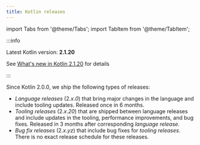 ```yaml
---
title: Kotlin releases
---
```


import Tabs from '@theme/Tabs';
import TabItem from '@theme/TabItem';




:::info
<p>
   Latest Kotlin version: <strong>2.1.20</strong>
   </p>
<p>
   See <a href="whatsnew2120.md">What's new in Kotlin 2.1.20</a> for details
   </p>

:::

Since Kotlin 2.0.0, we ship the following types of releases:

* _Language releases_ (2._x_._0_) that bring major changes in the language and include tooling updates. Released once in 6 months.
* _Tooling releases_ (2._x_._20_) that are shipped between language releases and include updates in the tooling,
    performance improvements, and bug fixes.
    Released in 3 months after corresponding _language release_.
* _Bug fix releases_ (2._x_._yz_) that include bug fixes for _tooling releases_. There is no exact release schedule for these releases.

<!-- TODO: uncomment with 2.1.0 release
:::tip
For example, for the feature release 1.8.0, we had only one tooling release 1.8.20,
and several bugfix releases including 1.8.21, 1.8.22.

:::

-`→`

For each language and tooling release, we also ship several preview (_EAP_) versions for you to try
new features before they are released. See [Early Access Preview](eap.md) for details.

:::tip
If you want to be notified about new Kotlin releases, subscribe to the [Kotlin newsletter](https://lp.jetbrains.com/subscribe-to-kotlin-news/), 
follow [Kotlin on X](https://x.com/kotlin), 
or enable the **Watch | Custom | Releases** option on the [Kotlin GitHub repository](https://github.com/JetBrains/kotlin).

:::


## Update to a new Kotlin version

To upgrade your project to a new release, you need to update your build script file.
For example, to update to Kotlin 2.1.20, change the version of the Kotlin Gradle plugin in your
`build.gradle(.kts)` file:

<Tabs groupId="build-script">
<TabItem value="kotlin" label="Kotlin" default={kotlin === "kotlin"}>

```kotlin
plugins {
    // Replace `&lt;...&gt;` with the plugin name appropriate for your target environment
    kotlin("&lt;...&gt;") version "2.1.20"
    // For example, if your target environment is JVM:
    // kotlin("jvm") version "2.1.20"
    // If your target is Kotlin Multiplatform:
    // kotlin("multiplatform") version "2.1.20"
}
```

</TabItem>
<TabItem value="groovy" label="Groovy" default={groovy === "kotlin"}>

```groovy
plugins {
    // Replace `&lt;...&gt;` with the plugin name appropriate for your target environment
    id 'org.jetbrains.kotlin.&lt;...&gt;' version '2.1.20'
    // For example, if your target environment is JVM: 
    // id 'org.jetbrains.kotlin.jvm' version '2.1.20'
    // If your target is Kotlin Multiplatform:
    // id 'org.jetbrains.kotlin.multiplatform' version '2.1.20'
}
```

</TabItem>
</Tabs>

If you have projects created with earlier Kotlin versions, change the Kotlin version in your projects and update kotlinx
libraries if necessary.

If you are migrating to the new language release, Kotlin plugin's migration tools will help you with the migration.

## IDE support

Even with the release of the K2 compiler, IntelliJ IDEA and Android Studio still use the previous compiler by default 
for code analysis, code completion, highlighting, and other IDE-related features.

Starting from 2024.1, IntelliJ IDEA can use the new K2 compiler to analyze your code with its K2 mode.
To enable it, go to **Settings** | **Languages & Frameworks** | **Kotlin** and select the **Enable K2 mode** option.

<img src="/img/k2-mode.png" alt="Enable K2 mode" width="200" style={{verticalAlign: 'middle'}}/>

After enabling K2 mode, you may notice differences in IDE analysis due to changes in compiler behavior.
Learn how the new K2 compiler differs from the previous one in the [migration guide](k2-compiler-migration-guide.md).

## Kotlin release compatibility

Learn more about [types of Kotlin releases and their compatibility](kotlin-evolution-principles.md#language-and-tooling-releases)

## Release details

The following table lists details of the latest Kotlin releases:

:::tip
You can also try [Early Access Preview (EAP) versions of Kotlin](eap.md#build-details).

:::


<table>
    <tr>
        <th>Build info</th>
        <th>Build highlights</th>
    </tr>
   <tr>
<td><strong>2.1.20</strong>
<p>
   Released: <strong>March 20, 2025</strong>
   </p>
<p>
   <a href="https://github.com/JetBrains/kotlin/releases/tag/v2.1.20" target="_blank">Release on GitHub</a>
   </p>
</td>
<td>
<p>
   A tooling release for Kotlin 2.1.0 containing new experimental features, performance improvements, and bug fixes.
   </p>
<p>
   Learn more about Kotlin 2.1.20 in <a href="whatsnew2120.md" target="_blank">What's new in Kotlin 2.1.20</a>.
   </p>
</td>
    </tr>
    <tr>
<td><strong>2.1.10</strong>
<p>
   Released: <strong>January 27, 2025</strong>
   </p>
<p>
   <a href="https://github.com/JetBrains/kotlin/releases/tag/v2.1.10" target="_blank">Release on GitHub</a>
   </p>
</td>
<td>
<p>
   A bug fix release for Kotlin 2.1.0
   </p>
<p>
   For more details, please refer to the <a href="https://github.com/JetBrains/kotlin/releases/tag/v2.1.10">changelog</a>.
   </p>
</td>
    </tr>
    <tr>
<td><strong>2.1.0</strong>
<p>
   Released: <strong>November 27, 2024</strong>
   </p>
<p>
   <a href="https://github.com/JetBrains/kotlin/releases/tag/v2.1.0" target="_blank">Release on GitHub</a>
   </p>
</td>
<td>
<p>
   A language release introducing new language features.
   </p>
<p>
   Learn more about Kotlin 2.1.0 in <a href="whatsnew21.md" target="_blank">What's new in Kotlin 2.1.0</a>.
   </p>
</td>
    </tr>
    <tr>
<td><strong>2.0.21</strong>
<p>
   Released: <strong>October 10, 2024</strong>
   </p>
<p>
   <a href="https://github.com/JetBrains/kotlin/releases/tag/v2.0.21" target="_blank">Release on GitHub</a>
   </p>
</td>
<td>
<p>
   A bug fix release for Kotlin 2.0.20
   </p>
<p>
   For more details, please refer to the <a href="https://github.com/JetBrains/kotlin/releases/tag/v2.0.21">changelog</a>.
   </p>
</td>
    </tr>
    <tr>
<td><strong>2.0.20</strong>
<p>
   Released: <strong>August 22, 2024</strong>
   </p>
<p>
   <a href="https://github.com/JetBrains/kotlin/releases/tag/v2.0.20" target="_blank">Release on GitHub</a>
   </p>
</td>
<td>
<p>
   A tooling release for Kotlin 2.0.0 containing performance improvements and bug fixes. Features also include
              concurrent marking in Kotlin/Native's garbage collector, UUID support in Kotlin common standard library,
              Compose compiler updates, and support up to Gradle 8.8.
   </p>
<p>
   Learn more about Kotlin 2.0.20 in <a href="whatsnew2020.md" target="_blank">What's new in Kotlin 2.0.20</a>.
   </p>
</td>
    </tr>
    <tr>
<td><strong>2.0.10</strong>
<p>
   Released: <strong>August 6, 2024</strong>
   </p>
<p>
   <a href="https://github.com/JetBrains/kotlin/releases/tag/v2.0.10" target="_blank">Release on GitHub</a>
   </p>
</td>
<td>
<p>
   A bug fix release for Kotlin 2.0.0.
   </p>
<p>
   Learn more about Kotlin 2.0.0 in <a href="whatsnew20.md" target="_blank">What's new in Kotlin 2.0.0</a>.
   </p>
</td>
    </tr>
    <tr>
<td><strong>2.0.0</strong>
<p>
   Released: <strong>May 21, 2024</strong>
   </p>
<p>
   <a href="https://github.com/JetBrains/kotlin/releases/tag/v2.0.0" target="_blank">Release on GitHub</a>
   </p>
</td>
<td>
<p>
   A language release with the Stable Kotlin K2 compiler.
   </p>
<p>
   Learn more about Kotlin 2.0.0 in <a href="whatsnew20.md" target="_blank">What's new in Kotlin 2.0.0</a>.
   </p>
</td>
    </tr>
    <tr>
<td><strong>1.9.25</strong>
<p>
   Released: <strong>July 19, 2024</strong>
   </p>
<p>
   <a href="https://github.com/JetBrains/kotlin/releases/tag/v1.9.25" target="_blank">Release on GitHub</a>
   </p>
</td>
<td>
<p>
   A bug fix release for Kotlin 1.9.20, 1.9.21, 1.9.22, 1.9.23, and 1.9.24.
   </p>
<p>
   Learn more about Kotlin 1.9.20 in <a href="whatsnew1920.md" target="_blank">What's new in Kotlin 1.9.20</a>.
   </p>
</td>
    </tr>
    <tr>
<td><strong>1.9.24</strong>
<p>
   Released: <strong>May 7, 2024</strong>
   </p>
<p>
   <a href="https://github.com/JetBrains/kotlin/releases/tag/v1.9.24" target="_blank">Release on GitHub</a>
   </p>
</td>
<td>
<p>
   A bug fix release for Kotlin 1.9.20, 1.9.21, 1.9.22, and 1.9.23.
   </p>
<p>
   Learn more about Kotlin 1.9.20 in <a href="whatsnew1920.md" target="_blank">What's new in Kotlin 1.9.20</a>.
   </p>
</td>
    </tr>
    <tr>
<td><strong>1.9.23</strong>
<p>
   Released: <strong>March 7, 2024</strong>
   </p>
<p>
   <a href="https://github.com/JetBrains/kotlin/releases/tag/v1.9.23" target="_blank">Release on GitHub</a>
   </p>
</td>
<td>
<p>
   A bug fix release for Kotlin 1.9.20, 1.9.21, and 1.9.22.
   </p>
<p>
   Learn more about Kotlin 1.9.20 in <a href="whatsnew1920.md" target="_blank">What's new in Kotlin 1.9.20</a>.
   </p>
</td>
    </tr>
    <tr>
<td><strong>1.9.22</strong>
<p>
   Released: <strong>December 21, 2023</strong>
   </p>
<p>
   <a href="https://github.com/JetBrains/kotlin/releases/tag/v1.9.22" target="_blank">Release on GitHub</a>
   </p>
</td>
<td>
<p>
   A bug fix release for Kotlin 1.9.20 and 1.9.21.
   </p>
<p>
   Learn more about Kotlin 1.9.20 in <a href="whatsnew1920.md" target="_blank">What's new in Kotlin 1.9.20</a>.
   </p>
</td>
    </tr>
    <tr>
<td><strong>1.9.21</strong>
<p>
   Released: <strong>November 23, 2023</strong>
   </p>
<p>
   <a href="https://github.com/JetBrains/kotlin/releases/tag/v1.9.21" target="_blank">Release on GitHub</a>
   </p>
</td>
<td>
<p>
   A bug fix release for Kotlin 1.9.20.
   </p>
<p>
   Learn more about Kotlin 1.9.20 in <a href="whatsnew1920.md" target="_blank">What's new in Kotlin 1.9.20</a>.
   </p>
</td>
    </tr>
    <tr>
<td><strong>1.9.20</strong>
<p>
   Released: <strong>November 1, 2023</strong>
   </p>
<p>
   <a href="https://github.com/JetBrains/kotlin/releases/tag/v1.9.20" target="_blank">Release on GitHub</a>
   </p>
</td>
<td>
<p>
   A feature release with Kotlin K2 compiler in Beta and Stable Kotlin Multiplatform.
   </p>
<p>
   Learn more in:
   </p>
            <list>
                <li><a href="whatsnew1920.md" target="_blank">What's new in Kotlin 1.9.20</a></li>
            </list>
</td>
    </tr>
    <tr>
<td><strong>1.9.10</strong>
<p>
   Released: <strong>August 23, 2023</strong>
   </p>
<p>
   <a href="https://github.com/JetBrains/kotlin/releases/tag/v1.9.10" target="_blank">Release on GitHub</a>
   </p>
</td>
<td>
<p>
   A bug fix release for Kotlin 1.9.0.
   </p>
<p>
   Learn more about Kotlin 1.9.0 in <a href="whatsnew19.md" target="_blank">What's new in Kotlin 1.9.0</a>.
   </p>
            <note>For Android Studio Giraffe and Hedgehog, the Kotlin plugin 1.9.10 will be delivered with upcoming Android Studios updates.</note>
</td>
    </tr>
    <tr>
<td><strong>1.9.0</strong>
<p>
   Released: <strong>July 6, 2023</strong>
   </p>
<p>
   <a href="https://github.com/JetBrains/kotlin/releases/tag/v1.9.0" target="_blank">Release on GitHub</a>
   </p>
</td>
<td>
<p>
   A feature release with Kotlin K2 compiler updates, new enum class values function,
                new operator for open-ended ranges, preview of Gradle configuration cache in Kotlin Multiplatform, 
                changes to Android target support in Kotlin Multiplatform, preview of custom memory allocator in Kotlin/Native.
   </p>
<p>
   Learn more in:
   </p>
            <list>
                <li><a href="whatsnew19.md" target="_blank">What's new in Kotlin 1.9.0</a></li>
                <li><a href="https://www.youtube.com/embed/fvwTZc-dxsM" target="_blank">What's new in Kotlin YouTube video</a></li>
            </list>
</td>
    </tr>
    <tr>
<td><strong>1.8.22</strong>
<p>
   Released: <strong>June 8, 2023</strong>
   </p>
<p>
   <a href="https://github.com/JetBrains/kotlin/releases/tag/v1.8.22" target="_blank">Release on GitHub</a>
   </p>
</td>
<td>
<p>
   A bug fix release for Kotlin 1.8.20.
   </p>
<p>
   Learn more about Kotlin 1.8.20 in <a href="whatsnew1820.md" target="_blank">What's new in Kotlin 1.8.20</a>.
   </p>
</td>
    </tr>
    <tr>
<td><strong>1.8.21</strong>
<p>
   Released: <strong>April 25, 2023</strong>
   </p>
<p>
   <a href="https://github.com/JetBrains/kotlin/releases/tag/v1.8.21" target="_blank">Release on GitHub</a>
   </p>
</td>
<td>
<p>
   A bug fix release for Kotlin 1.8.20.
   </p>
<p>
   Learn more about Kotlin 1.8.20 in <a href="whatsnew1820.md" target="_blank">What's new in Kotlin 1.8.20</a>.
   </p>
            <note>For Android Studio Flamingo and Giraffe, the Kotlin plugin 1.8.21 will be delivered with upcoming Android Studios updates.</note>
</td>
    </tr>
    <tr>
<td><strong>1.8.20</strong>
<p>
   Released: <strong>April 3, 2023</strong>
   </p>
<p>
   <a href="https://github.com/JetBrains/kotlin/releases/tag/v1.8.20" target="_blank">Release on GitHub</a>
   </p>
</td>
<td>
<p>
   A feature release with Kotlin K2 compiler updates, AutoCloseable interface and Base64 encoding in stdlib,
                new JVM incremental compilation enabled by default, new Kotlin/Wasm compiler backend.
   </p>
<p>
   Learn more in:
   </p>
            <list>
                <li><a href="whatsnew1820.md" target="_blank">What's new in Kotlin 1.8.20</a></li>
                <li><a href="https://youtu.be/R1JpkpPzyBU" target="_blank">What's new in Kotlin YouTube video</a></li>
            </list>
</td>
    </tr>
    <tr>
<td><strong>1.8.10</strong>
<p>
   Released: <strong>February 2, 2023</strong>
   </p>
<p>
   <a href="https://github.com/JetBrains/kotlin/releases/tag/v1.8.10" target="_blank">Release on GitHub</a>
   </p>
</td>
<td>
<p>
   A bug fix release for Kotlin 1.8.0.
   </p>
<p>
   Learn more about <a href="https://github.com/JetBrains/kotlin/releases/tag/v1.8.0" target="_blank">Kotlin 1.8.0</a>.
   </p>
            <note>For Android Studio Electric Eel and Flamingo, the Kotlin plugin 1.8.10 will be delivered with upcoming Android Studios updates.</note>
</td>
    </tr>
    <tr>
<td><strong>1.8.0</strong>
<p>
   Released: <strong>December 28, 2022</strong>
   </p>
<p>
   <a href="https://github.com/JetBrains/kotlin/releases/tag/v1.8.0" target="_blank">Release on GitHub</a>
   </p>
</td>
<td>
<p>
   A feature release with improved kotlin-reflect performance, new recursively copy or delete directory content experimental functions for JVM, improved Objective-C/Swift interoperability.
   </p>
<p>
   Learn more in:
   </p>
            <list>
                <li><a href="whatsnew18.md" target="_blank">What's new in Kotlin 1.8.0</a></li>
                <li><a href="compatibility-guide-18.md" target="_blank">Compatibility guide for Kotlin 1.8.0</a></li>
            </list>
</td>
    </tr>
    <tr>
<td><strong>1.7.21</strong>
<p>
   Released: <strong>November 9, 2022</strong>
   </p>
<p>
   <a href="https://github.com/JetBrains/kotlin/releases/tag/v1.7.21" target="_blank">Release on GitHub</a>
   </p>
</td>
<td>
<p>
   A bug fix release for Kotlin 1.7.20.
   </p>
<p>
   Learn more about Kotlin 1.7.20 in <a href="whatsnew1720.md" target="_blank">What's new in Kotlin 1.7.20</a>.
   </p>
            <note>For Android Studio Dolphin, Electric Eel, and Flamingo, the Kotlin plugin 1.7.21 will be delivered with upcoming Android Studios updates.</note>
</td>
    </tr>
    <tr>
<td><strong>1.7.20</strong>
<p>
   Released: <strong>September 29, 2022</strong>
   </p>
<p>
   <a href="https://github.com/JetBrains/kotlin/releases/tag/v1.7.20" target="_blank">Release on GitHub</a>
   </p>
</td>
<td>
<p>
   An incremental release with new language features, the support for several compiler plugins in the Kotlin K2 compiler,
                the new Kotlin/Native memory manager enabled by default, and the support for Gradle 7.1.
   </p>
<p>
   Learn more in:
   </p>
            <list>
                <li><a href="whatsnew1720.md" target="_blank">What's new in Kotlin 1.7.20</a></li>
                <li><a href="https://youtu.be/OG9npowJgE8" target="_blank">What's new in Kotlin YouTube video</a></li>
                <li><a href="compatibility-guide-1720.md" target="_blank">Compatibility guide for Kotlin 1.7.20</a></li>
            </list>
<p>
   Learn more about <a href="https://github.com/JetBrains/kotlin/releases/tag/v1.7.20" target="_blank">Kotlin 1.7.20</a>.
   </p>
</td>
    </tr>
    <tr>
<td><strong>1.7.10</strong>
<p>
   Released: <strong>July 7, 2022</strong>
   </p>
<p>
   <a href="https://github.com/JetBrains/kotlin/releases/tag/v1.7.10" target="_blank">Release on GitHub</a>
   </p>
</td>
<td>
<p>
   A bug fix release for Kotlin 1.7.0.
   </p>
<p>
   Learn more about <a href="https://github.com/JetBrains/kotlin/releases/tag/v1.7.0" target="_blank">Kotlin 1.7.0</a>.
   </p>
            <note>For Android Studio Dolphin (213) and Android Studio Electric Eel (221), the Kotlin plugin 1.7.10 will be delivered with upcoming Android Studios updates.</note>
</td>
    </tr>
    <tr>
<td><strong>1.7.0</strong>
<p>
   Released: <strong>June 9, 2022</strong>
   </p>
<p>
   <a href="https://github.com/JetBrains/kotlin/releases/tag/v1.7.0" target="_blank">Release on GitHub</a>
   </p>
</td>
<td>
<p>
   A feature release with Kotlin K2 compiler in Alpha for JVM, stabilized language features, performance improvements, and evolutionary changes such as stabilizing experimental APIs.
   </p>
<p>
   Learn more in:
   </p>
            <list>
                <li><a href="whatsnew17.md" target="_blank">What's new in Kotlin 1.7.0</a></li>
                <li><a href="https://youtu.be/54WEfLKtCGk" target="_blank">What's new in Kotlin YouTube video</a></li>
                <li><a href="compatibility-guide-17.md" target="_blank">Compatibility guide for Kotlin 1.7.0</a></li>
            </list>
</td>
    </tr>
    <tr>
<td><strong>1.6.21</strong>
<p>
   Released: <strong>April 20, 2022</strong>
   </p>
<p>
   <a href="https://github.com/JetBrains/kotlin/releases/tag/v1.6.21" target="_blank">Release on GitHub</a>
   </p>
</td>
<td>
<p>
   A bug fix release for Kotlin 1.6.20.
   </p>
<p>
   Learn more about <a href="whatsnew1620.md" target="_blank">Kotlin 1.6.20</a>.
   </p>
</td>
    </tr>
    <tr>
<td><strong>1.6.20</strong>
<p>
   Released: <strong>April 4, 2022</strong>
   </p>
<p>
   <a href="https://github.com/JetBrains/kotlin/releases/tag/v1.6.20" target="_blank">Release on GitHub</a>
   </p>
</td>
<td>
<p>
   An incremental release with various improvements such as:
   </p>
            <list>
                <li>Prototype of context receivers</li>
                <li>Callable references to functional interface constructors</li>
                <li>Kotlin/Native: performance improvements for the new memory manager</li>
                <li>Multiplatform: hierarchical project structure by default</li>
                <li>Kotlin/JS: IR compiler improvements</li>
                <li>Gradle: compiler execution strategies</li>
            </list>
<p>
   Learn more about <a href="whatsnew1620.md" target="_blank">Kotlin 1.6.20</a>.
   </p>
</td>
    </tr>
    <tr>
<td><strong>1.6.10</strong>
<p>
   Released: <strong>December 14, 2021</strong>
   </p>
<p>
   <a href="https://github.com/JetBrains/kotlin/releases/tag/v1.6.10" target="_blank">Release on GitHub</a>
   </p>
</td>
<td>
<p>
   A bug fix release for Kotlin 1.6.0.
   </p>
<p>
   Learn more about <a href="https://github.com/JetBrains/kotlin/releases/tag/v1.6.0" target="_blank">Kotlin 1.6.0</a>.
   </p>
</td>
    </tr>
    <tr>
<td><strong>1.6.0</strong>
<p>
   Released: <strong>November 16, 2021</strong>
   </p>
<p>
   <a href="https://github.com/JetBrains/kotlin/releases/tag/v1.6.0" target="_blank">Release on GitHub</a>
   </p>
</td>
<td>
<p>
   A feature release with new language features, performance improvements, and evolutionary changes such as stabilizing experimental APIs.
   </p>
<p>
   Learn more in:
   </p>
            <list>
                <li><a href="https://blog.jetbrains.com/kotlin/2021/11/kotlin-1-6-0-is-released/" target="_blank">Release blog post</a></li>
                <li><a href="whatsnew16.md" target="_blank">What's new in Kotlin 1.6.0</a></li>
                <li><a href="compatibility-guide-16.md" target="_blank">Compatibility guide</a></li>
            </list>
</td>
    </tr>
    <tr>
<td><strong>1.5.32</strong>
<p>
   Released: <strong>November 29, 2021</strong>
   </p>
<p>
   <a href="https://github.com/JetBrains/kotlin/releases/tag/v1.5.32" target="_blank">Release on GitHub</a>
   </p>
</td>
<td>
<p>
   A bug fix release for Kotlin 1.5.31.
   </p>
<p>
   Learn more about <a href="whatsnew1530.md" target="_blank">Kotlin 1.5.30</a>.
   </p>
</td>
    </tr>
    <tr>
<td><strong>1.5.31</strong>
<p>
   Released: <strong>September 20, 2021</strong>
   </p>
<p>
   <a href="https://github.com/JetBrains/kotlin/releases/tag/v1.5.31" target="_blank">Release on GitHub</a>
   </p>
</td>
<td>
<p>
   A bug fix release for Kotlin 1.5.30.
   </p>
<p>
   Learn more about <a href="whatsnew1530.md" target="_blank">Kotlin 1.5.30</a>.
   </p>
</td>
    </tr>
    <tr>
<td><strong>1.5.30</strong>
<p>
   Released: <strong>August 23, 2021</strong>
   </p>
<p>
   <a href="https://github.com/JetBrains/kotlin/releases/tag/v1.5.30" target="_blank">Release on GitHub</a>
   </p>
</td>
<td>
<p>
   An incremental release with various improvements such as:
   </p>
            <list>
                <li>Instantiation of annotation classes on JVM</li>
                <li>Improved opt-in requirement mechanism and type inference</li>
                <li>Kotlin/JS IR backend in Beta</li>
                <li>Support for Apple Silicon targets</li>
                <li>Improved CocoaPods support</li>
                <li>Gradle: Java toolchain support and improved daemon configuration</li>
            </list>
<p>
   Learn more in:
   </p>
            <list>
                <li><a href="https://blog.jetbrains.com/kotlin/2021/08/kotlin-1-5-30-released/" target="_blank">Release blog post</a></li>
                <li><a href="whatsnew1530.md" target="_blank">What's new in Kotlin 1.5.30</a></li>
            </list>
</td>
    </tr>
    <tr>
<td><strong>1.5.21</strong>
<p>
   Released: <strong>July 13, 2021</strong>
   </p>
<p>
   <a href="https://github.com/JetBrains/kotlin/releases/tag/v1.5.21" target="_blank">Release on GitHub</a>
   </p>
</td>
<td>
<p>
   A bug fix release for Kotlin 1.5.20.
   </p>
<p>
   Learn more about <a href="whatsnew1520.md" target="_blank">Kotlin 1.5.20</a>.
   </p>
</td>
    </tr>
    <tr>
<td><strong>1.5.20</strong>
<p>
   Released: <strong>June 24, 2021</strong>
   </p>
<p>
   <a href="https://github.com/JetBrains/kotlin/releases/tag/v1.5.20" target="_blank">Release on GitHub</a>
   </p>
</td>
<td>
<p>
   An incremental release with various improvements such as:
   </p>
            <list>
                <li>String concatenation via <code>invokedynamic</code> on JVM by default</li>
                <li>Improved support for Lombok and support for JSpecify</li>
                <li>Kotlin/Native: KDoc export to Objective-C headers and faster <code>Array.copyInto()</code> inside one array</li>
                <li>Gradle: caching of annotation processors' classloaders and support for the <code>--parallel</code> Gradle property</li>
                <li>Aligned behavior of stdlib functions across platforms</li>
            </list>
<p>
   Learn more in:
   </p>
            <list>
                <li><a href="https://blog.jetbrains.com/kotlin/2021/06/kotlin-1-5-20-released/" target="_blank">Release blog post</a></li>
                <li><a href="whatsnew1520.md" target="_blank">What's new in Kotlin 1.5.20</a></li>
            </list>
</td>
    </tr>
    <tr>
<td><strong>1.5.10</strong>
<p>
   Released: <strong>May 24, 2021</strong>
   </p>
<p>
   <a href="https://github.com/JetBrains/kotlin/releases/tag/v1.5.10" target="_blank">Release on GitHub</a>
   </p>
</td>
<td>
<p>
   A bug fix release for Kotlin 1.5.0.
   </p>
<p>
   Learn more about <a href="https://blog.jetbrains.com/kotlin/2021/04/kotlin-1-5-0-released/" target="_blank">Kotlin 1.5.0</a>.
   </p>
</td>
    </tr>
    <tr>
<td><strong>1.5.0</strong>
<p>
   Released: <strong>May 5, 2021</strong>
   </p>
<p>
   <a href="https://github.com/JetBrains/kotlin/releases/tag/v1.5.0" target="_blank">Release on GitHub</a>
   </p>
</td>
<td>
<p>
   A feature release with new language features, performance improvements, and evolutionary changes such as stabilizing experimental APIs.
   </p>
<p>
   Learn more in:
   </p>
            <list>
                <li><a href="https://blog.jetbrains.com/kotlin/2021/04/kotlin-1-5-0-released/" target="_blank">Release blog post</a></li>
                <li><a href="whatsnew15.md" target="_blank">What's new in Kotlin 1.5.0</a></li>
                <li><a href="compatibility-guide-15.md" target="_blank">Compatibility guide</a></li>
            </list>
</td>
    </tr>
    <tr>
<td><strong>1.4.32</strong>
<p>
   Released: <strong>March 22, 2021</strong>
   </p>
<p>
   <a href="https://github.com/JetBrains/kotlin/releases/tag/v1.4.32" target="_blank">Release on GitHub</a>
   </p>
</td>
<td>
<p>
   A bug fix release for Kotlin 1.4.30.
   </p>
<p>
   Learn more about <a href="whatsnew1430.md" target="_blank">Kotlin 1.4.30</a>.
   </p>
</td>
    </tr>
    <tr>
<td><strong>1.4.31</strong>
<p>
   Released: <strong>February 25, 2021</strong>
   </p>
<p>
   <a href="https://github.com/JetBrains/kotlin/releases/tag/v1.4.31" target="_blank">Release on GitHub</a>
   </p>
</td>
<td>
<p>
   A bug fix release for Kotlin 1.4.30
   </p>
<p>
   Learn more about <a href="whatsnew1430.md" target="_blank">Kotlin 1.4.30</a>.
   </p>
</td>
    </tr>
    <tr>
<td><strong>1.4.30</strong>
<p>
   Released: <strong>February 3, 2021</strong>
   </p>
<p>
   <a href="https://github.com/JetBrains/kotlin/releases/tag/v1.4.30" target="_blank">Release on GitHub</a>
   </p>
</td>
<td>
<p>
   An incremental release with various improvements such as:
   </p>
            <list>
                <li>New JVM backend, now in Beta</li>
                <li>Preview of new language features</li>
                <li>Improved Kotlin/Native performance</li>
                <li>Standard library API improvements</li>
            </list>
<p>
   Learn more in:
   </p>
            <list>
                <li><a href="https://blog.jetbrains.com/kotlin/2021/01/kotlin-1-4-30-released/" target="_blank">Release blog post</a></li>
                <li><a href="whatsnew1430.md" target="_blank">What's new in Kotlin 1.4.30</a></li>
            </list>
</td>
    </tr>
    <tr>
<td><strong>1.4.21</strong>
<p>
   Released: <strong>December 7, 2020</strong>
   </p>
<p>
   <a href="https://github.com/JetBrains/kotlin/releases/tag/v1.4.21" target="_blank">Release on GitHub</a>
   </p>
</td>
<td>
<p>
   A bug fix release for Kotlin 1.4.20
   </p>
<p>
   Learn more about <a href="whatsnew1420.md" target="_blank">Kotlin 1.4.20</a>.
   </p>
</td>
    </tr>
    <tr>
<td><strong>1.4.20</strong>
<p>
   Released: <strong>November 23, 2020</strong>
   </p>
<p>
   <a href="https://github.com/JetBrains/kotlin/releases/tag/v1.4.20" target="_blank">Release on GitHub</a>
   </p>
</td>
<td>
<p>
   An incremental release with various improvements such as:
   </p>
            <list>
                <li>Supporting new JVM features, like string concatenation via <code>invokedynamic</code></li>
                <li>Improved performance and exception handling for Kotlin Multiplatform Mobile projects</li>
                <li>Extensions for JDK Path: <code>Path("dir") / "file.txt"</code></li>
            </list>
<p>
   Learn more in:
   </p>
            <list>
                <li><a href="https://blog.jetbrains.com/kotlin/2020/11/kotlin-1-4-20-released/" target="_blank">Release blog post</a></li>
                <li><a href="whatsnew1420.md" target="_blank">What's new in Kotlin 1.4.20</a></li>
            </list>
</td>
    </tr>
    <tr>
<td><strong>1.4.10</strong>
<p>
   Released: <strong>September 7, 2020</strong>
   </p>
<p>
   <a href="https://github.com/JetBrains/kotlin/releases/tag/v1.4.10" target="_blank">Release on GitHub</a>
   </p>
</td>
<td>
<p>
   A bug fix release for Kotlin 1.4.0.
   </p>
<p>
   Learn more about <a href="https://blog.jetbrains.com/kotlin/2020/08/kotlin-1-4-released-with-a-focus-on-quality-and-performance/" target="_blank">Kotlin 1.4.0</a>.
   </p>
</td>
    </tr>
    <tr>
<td><strong>1.4.0</strong>
<p>
   Released: <strong>August 17, 2020</strong>
   </p>
<p>
   <a href="https://github.com/JetBrains/kotlin/releases/tag/v1.4.0" target="_blank">Release on GitHub</a>
   </p>
</td>
<td>
<p>
   A feature release with many features and improvements that mostly focus on quality and performance.
   </p>
<p>
   Learn more in:
   </p>
            <list>
                <li><a href="https://blog.jetbrains.com/kotlin/2020/08/kotlin-1-4-released-with-a-focus-on-quality-and-performance/" target="_blank">Release blog post</a></li>
                <li><a href="whatsnew14.md" target="_blank">What's new in Kotlin 1.4.0</a></li>
                <li><a href="compatibility-guide-14.md" target="_blank">Compatibility guide</a></li>
                <li><a href="whatsnew14.md#migrating-to-kotlin-1-4-0" target="_blank">Migrating to Kotlin 1.4.0</a></li>
            </list>
</td>
    </tr>
    <tr>
<td><strong>1.3.72</strong>
<p>
   Released: <strong>April 15, 2020</strong>
   </p>
<p>
   <a href="https://github.com/JetBrains/kotlin/releases/tag/v1.3.72" target="_blank">Release on GitHub</a>
   </p>
</td>
<td>
<p>
   A bug fix release for Kotlin 1.3.70.
   </p>
<p>
   Learn more about <a href="https://blog.jetbrains.com/kotlin/2020/03/kotlin-1-3-70-released/" target="_blank">Kotlin 1.3.70</a>.
   </p>
</td>
    </tr>
</table>
